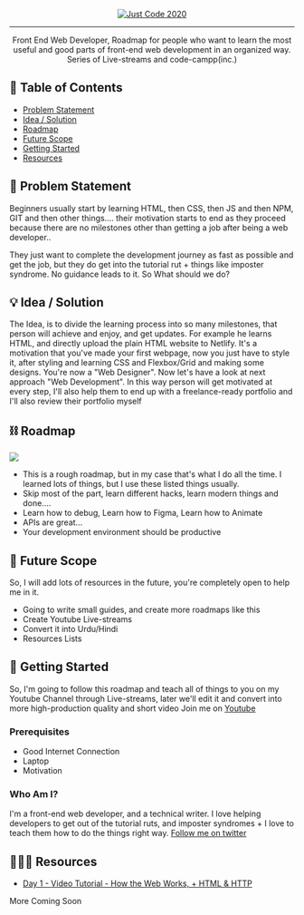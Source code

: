 <p align="center">
  <a href="" rel="noopener">
 <img src="https://justcode.netlify.app/logo.png" alt="Just Code 2020"></a>
</p>

---

<p align="center"> Front End Web Developer, Roadmap for people who want to learn the most useful and good parts of front-end web development in an organized way. Series of Live-streams and code-campp(inc.)
    <br>
</p>

## 📝 Table of Contents
- [Problem Statement](#problem_statement)
- [Idea / Solution](#idea)
- [Roadmap](#limitations)
- [Future Scope](#future_scope)
- [Getting Started](#getting_started)
- [Resources](#resources)

## 🧐 Problem Statement <a name = "problem_statement"></a>
Beginners usually start by learning HTML, then CSS, then JS and then NPM, GIT  and then other things.... their motivation starts to end as they proceed because there are no milestones other than getting a job after being a web developer..

 They just want to complete the development journey as fast as possible and get the job, but they do get into the tutorial rut + things like imposter syndrome. No guidance leads to it.
So What should we do?

## 💡 Idea / Solution <a name = "idea"></a>
The Idea, is to divide the learning process into so many milestones, that person will achieve and enjoy, and get updates. For example he learns HTML, and directly upload the plain HTML website to Netlify. It's a motivation that you've made your first webpage, now you just have to style it, after styling and learning CSS and Flexbox/Grid and making some designs. You're now a "Web Designer". Now let's have a look at next approach "Web Development". In this way person will get motivated at every step, I'll also help them to end up with a freelance-ready portfolio and I'll also review their portfolio myself

## ⛓️ Roadmap <a name = "roadmap"></a>
![](https://justcode.netlify.app/Roadmap-min.png)

- This is a rough roadmap, but in my case that's what I do all the time. I learned lots of things, but I use these listed things usually.
- Skip most of the part, learn different hacks, learn modern things and done....
- Learn how to debug, Learn how to Figma, Learn how to Animate
- APIs are great...
- Your development environment should be productive

## 🚀 Future Scope <a name = "future_scope"></a>
So, I will add lots of resources in the future, you're completely open to help me in it.

- Going to write small guides, and create more roadmaps like this
- Create Youtube Live-streams
- Convert it into Urdu/Hindi
- Resources Lists

## 🏁 Getting Started <a name = "getting_started"></a>
So, I'm going to follow this roadmap and teach all of things to you on my Youtube Channel through Live-streams, later we'll edit it and convert into more high-production quality and short video
Join me on [Youtube](https://cutt.ly/justaashir)
### Prerequisites
- Good Internet Connection
- Laptop
- Motivation

### Who Am I?
I'm a front-end web developer, and a technical writer. I love helping developers to get out of the tutorial ruts, and imposter syndromes + I love to teach them how to do the things right way.
[Follow me on twitter](https://twitter.com/justaashir)


## 🎂🍰🍥 Resources<a name = "resources"></a>
- [Day 1 - Video Tutorial - How the Web Works, + HTML & HTTP](https://www.youtube.com/watch?v=9-Ssg0yNMAA&t=144s)

More Coming Soon
